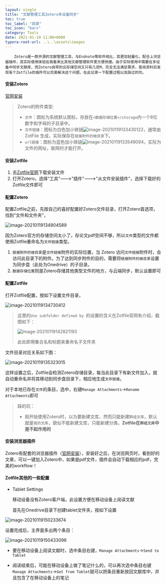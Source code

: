 ```yaml
---
layout: single
title: "文献管理工具Zotero多设备同步"
toc: true
toc_label: "目录"
toc_icon: "bars"
category: Tools
date: 2021-01-19 11:00+0000
typora-root-url: ..\..\assets\images
---
```


 		Zotero是一款开源的文献管理工具，与Endnote等软件相比，其更加轻量化，配合上浏览器插件，其实际使用体验在我看来比其他文献管理软件更方便快捷。由于实际使用中需要在多设备中同步文献库，而Zotero自带的云存储空间又只有几百M，完全无法满足需求，查阅资料后发现有个Zotfile的插件可以完美解决这个问题，在此记录一下配置过程以及踩过的坑。

#### 安装Zotero

[官网安装](https://www.zotero.org/)

> Zotero的附件类型:
>
> - `文件`：图标为系统默认图标，存放在`<数据存储位置>/storage`内一个8位数字和字母的子目录中。
> - `文件链接`：图标为白色加小铁链![image-20210119133430122](/image-20210119133430122.png)，通常由 ZotFile 生成，实际保存在`链接附件的根目录`下。
> - `url链接`：图标为蓝色加小铁链![image-20210119133549094](/image-20210119133549094.png)，实际为文件的网址，联网时才能打开。

#### 安装Zotfile

1. 去[Zotfile官网](http://zotfile.com/)下载安装文件
2. 打开Zotero，选择“工具”--->"插件"--->"从文件安装插件"，选择下载好的Zotfile文件即可



#### 配置Zotero

配置Zotfile之前，先按自己的喜好配置好Zotero文件目录，打开Zotero首选项，找到“文件和文件夹”，

![image-20210119134904589](/image-20210119134904589.png)

因为Zotero官方的存储空间太小了，存论文pdf空间不够，所以`文件`类型的文件都使用Zotfile重命名为`文件链接`类型。

1. `链接附件的根目录`是`文件链接`附件的实际位置，当 Zotero 访问`文件链接`附件时，会访问此目录下的附件。为了达到同步附件的目的，需要将`链接附件的根目录`设置为同步盘（此处为Onedrive）的子目录。
2. `数据存储位置`则是Zotero存储其他类型文件的地方，与云端同步，默认设置即可



#### 配置Zotfile

打开Zotfile配置，按如下设置文件目录，

![image-20210119134730412](/image-20210119134730412.png)

> 这里的`Use subfolder defined by `的设置的含义在Zotfile官网有介绍，截图如下：
>
> ![image-20210119142821193](/image-20210119142821193.png)
>
> 此处即用集合名和标题来重命名子文件夹

文件目录对应关系如下图：

![image-20210119135323015](/image-20210119135323015.png)

这样设置之后，Zotfile会检测Zotero存储目录，每当此目录下有新文件加入，就自动重命名并将其移动到同步盘目录下，相应地生成`文件链接`。

对于本地已存在`文件`的条目，选中，右键`Manage Attachments`→`Rename Attachments`即可

> 踩的坑：
>
> - 刚开始使用Zotero时，以为要新建文库，然而只能新建`群组文库`，默认就是`我的文库`，貌似不能新建文库，只能新建分类。**Zotfile在`群组文库`中是不起作用的**



#### 安装浏览器插件

Zotero有配套的浏览器插件（[官网安装](https://www.zotero.org/download/)），安装好之后，在浏览网页时，看到好的文章，可以一键加入Zotero中，如果是pdf文件，插件会自动下载相应的pdf，完美的workflow！



#### Zotfile其他的一些配置

- Tablet  Settings

  移动设备没有Zotero客户端，此设置方便在移动设备上阅读文献

  首先在Onedrive目录下创建tablet文件夹，按如下设置

![image-20210119150233674](/image-20210119150233674.png)

设置完成后，主界面多出两个条目：

![image-20210119150433096](/image-20210119150433096.png)

- 要在移动设备上阅读文献时，选中条目右键，`Manage Attachments`→`Send to Tablet`

- 阅读结束后，可能在移动设备上做了笔记什么的，可以再次选中条目右键`Manage Attachments`→`Get from Tablet`就可以把条目重新放回文献库中，并且包含了在移动设备上的笔记